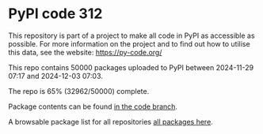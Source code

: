 # PyPI code 312

This repository is part of a project to make all code in PyPI as accessible as possible. For more information 
on the project and to find out how to utilise this data, see the website: https://py-code.org/

This repo contains 50000 packages uploaded to PyPI between 
2024-11-29 07:17 and 2024-12-03 07:03.

The repo is 65% (32962/50000) complete.

Package contents can be found [in the code branch](https://github.com/pypi-data/pypi-mirror-312/tree/code/packages).

A browsable package list for all repositories [all packages here](https://py-code.org/repositories/pypi-mirror-312).


